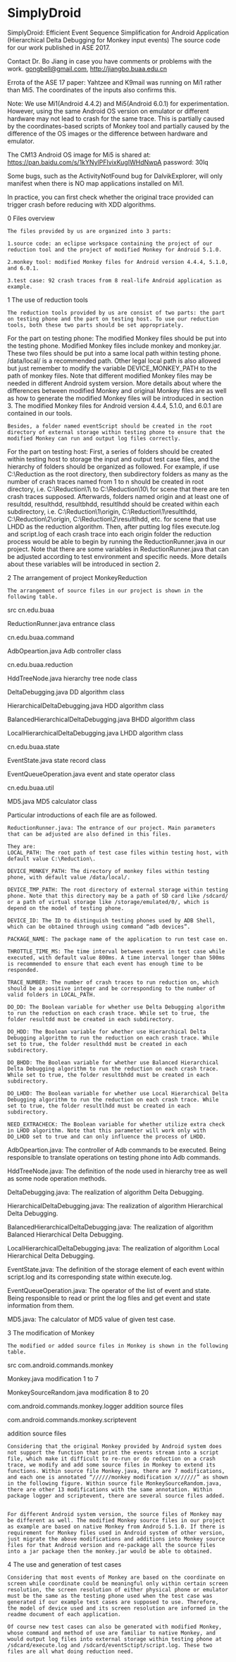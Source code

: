 # SimplyDroid
SimplyDroid: Efficient Event Sequence Simplification for Android Application (Hierarchical Delta Debugging for Monkey input events)
The source code for our work published in ASE 2017.

Contact Dr. Bo Jiang in case you have comments or problems with the work. gongbell@gmail.com, http://jiangbo.buaa.edu.cn

Errota of the ASE 17 paper: Yahtzee and K9mail was running on Mi1 rather than Mi5. The coordinates of the inputs also confirms this.

Note: We use Mi1(Android 4.4.2) and Mi5(Android 6.0.1) for experimentation. However, using the same Android OS version on emulator or different hardware may not lead to crash for the same trace. This is partially caused by the coordinates-based scripts of Monkey tool and partially caused by the difference of the OS images or the difference between hardware and emulator. 

The CM13 Android OS image for Mi5 is shared at: https://pan.baidu.com/s/1kYNylPFIvixKugIWHdNwpA  password: 30lq 

Some bugs, such as the ActivityNotFound bug for DalvikExplorer, will only manifest when there is NO map applications installed on Mi1.

In practice, you can first check whether the original trace provided can trigger crash before reducing with XDD algorithms.

0 Files overview

	The files provided by us are organized into 3 parts:
	
	1.source code: an eclipse workspace containing the project of our reduction tool and the project of modified Monkey for Android 5.1.0.
	
	2.monkey tool: modified Monkey files for Android version 4.4.4, 5.1.0, and 6.0.1.
	
	3.test case: 92 crash traces from 8 real-life Android application as example.
	
1 The use of reduction tools

	The reduction tools provided by us are consist of two parts: the part on testing phone and the part on testing host. To use our reduction tools, both these two parts should be set appropriately.
	
   For the part on testing phone: The modified Monkey files should be put into the testing phone. Modified Monkey files include monkey and monkey.jar. These two files should be put into a same local path within testing phone. /data/local/ is a recommended path. Other legal local path is also allowed but just remember to modify the variable DEVICE_MONKEY_PATH to the path of monkey files. Note that different modified Monkey files may be needed in different Android system version. More details about where the differences between modified Monkey and original Monkey files are as well as how to generate the modified Monkey files will be introduced in section 3. The modified Monkey files for Android version 4.4.4, 5.1.0, and 6.0.1 are contained in our tools.
   
    Besides, a folder named eventScript should be created in the root directory of external storage within testing phone to ensure that the modified Monkey can run and output log files correctly.
    
   For the part on testing host: First, a series of folders should be created within testing host to storage the input and output test case files, and the hierarchy of folders should be organized as followed. For example, if use C:\Reduction as the root directory, then subdirectory folders as many as the number of crash traces named from 1 to n should be created in root directory, i.e. C:\Reduction\1\ to C:\Reduction\10\ for scene that there are ten crash traces supposed. Afterwards, folders named origin and at least one of resultdd, resulthdd, resultbhdd, resultlhdd should be created within each subdirectory, i.e. C:\Reduction\1\origin\, C:\Reduction\1\resultlhdd\, C:\Reduction\2\origin\, C:\Reduction\2\resultlhdd\, etc. for scene that use LHDD as the reduction algorithm. Then, after putting log files execute.log and script.log of each crash trace into each origin folder the reduction process would be able to begin by running the ReductionRunner.java in our project. Note that there are some variables in ReductionRunner.java that can be adjusted according to test environment and specific needs. More details about these variables will be introduced in section 2. 
   
2 The arrangement of project MonkeyReduction

    The arrangement of source files in our project is shown in the following table. 
    
src
cn.edu.buaa



ReductionRunner.java
entrance class

cn.edu.buaa.command



AdbOpeartion.java
Adb controller class

cn.edu.buaa.reduction



HddTreeNode.java
hierarchy tree node class


DeltaDebugging.java
DD algorithm class


HierarchicalDeltaDebugging.java
HDD algorithm class


BalancedHierarchicalDeltaDebugging.java
BHDD algorithm class


LocalHierarchicalDeltaDebugging.java
LHDD algorithm class

cn.edu.buaa.state



EventState.java
state record class


EventQueueOperation.java
event and state operator class

cn.edu.buaa.util

MD5.java
MD5 calculator class

Particular introductions of each file are as followed.

	ReductionRunner.java: The entrance of our project. Main parameters that can be adjusted are also defined in this files. 
	
	They are:
	LOCAL_PATH: The root path of test case files within testing host, with default value C:\Reduction\.
	
	DEVICE_MONKEY_PATH: The directory of monkey files within testing phone, with default value /data/local/.
	
	DEVICE_TMP_PATH: The root directory of external storage within testing phone. Note that this directory may be a path of SD card like /sdcard/ or a path of virtual storage like /storage/emulated/0/, which is depend on the model of testing phone.
	
	DEVICE_ID: The ID to distinguish testing phones used by ADB Shell, which can be obtained through using command “adb devices”.
	
	PACKAGE_NAME: The package name of the application to run test case on.
	
	THROTTLE_TIME_MS: The time interval between events in test case while executed, with default value 800ms. A time interval longer than 500ms is recommended to ensure that each event has enough time to be responded.
	
	TRACE_NUMBER: The number of crash traces to run reduction on, which should be a positive integer and be corresponding to the number of valid folders in LOCAL_PATH.
	
	DO_DD: The Boolean variable for whether use Delta Debugging algorithm to run the reduction on each crash trace. While set to true, the folder resultdd must be created in each subdirectory. 
	
	DO_HDD: The Boolean variable for whether use Hierarchical Delta Debugging algorithm to run the reduction on each crash trace. While set to true, the folder resulthdd must be created in each subdirectory. 
	
	DO_BHDD: The Boolean variable for whether use Balanced Hierarchical Delta Debugging algorithm to run the reduction on each crash trace. While set to true, the folder resultbhdd must be created in each subdirectory. 
	
	DO_LHDD: The Boolean variable for whether use Local Hierarchical Delta Debugging algorithm to run the reduction on each crash trace. While set to true, the folder resultlhdd must be created in each subdirectory. 
	
    NEED_EXTRACHECK: The Boolean variable for whether utilize extra check in LHDD algorithm. Note that this parameter will work only with DO_LHDD set to true and can only influence the process of LHDD.
    
   AdbOpeartion.java: The controller of Adb commands to be executed. Being responsible to translate operations on testing phone into Adb commands.
   
   HddTreeNode.java: The definition of the node used in hierarchy tree as well as some node operation methods.
   
   DeltaDebugging.java: The realization of algorithm Delta Debugging.
   
   HierarchicalDeltaDebugging.java: The realization of algorithm Hierarchical Delta Debugging. 
   
   BalancedHierarchicalDeltaDebugging.java: The realization of algorithm Balanced Hierarchical Delta Debugging.
   
   LocalHierarchicalDeltaDebugging.java: The realization of algorithm Local Hierarchical Delta Debugging.
   
   EventState.java: The definition of the storage element of each event within script.log and its corresponding state within execute.log.
   
   EventQueueOperation.java: The operator of the list of event and state. Being responsible to read or print the log files and get event and state information from them.
   
   MD5.java: The calculator of MD5 value of given test case.
   
3 The modification of Monkey

    The modified or added source files in Monkey is shown in the following table. 
    
src
com.android.commands.monkey



Monkey.java
modification 1 to 7


MonkeySourceRandom.java
modification 8 to 20

com.android.commands.monkey.logger
addition source files

com.android.commands.monkey.scriptevent

addition source files

	Considering that the original Monkey provided by Android system does not support the function that print the events stream into a script file, which make it difficult to re-run or do reduction on a crash trace, we modify and add some source files in Monkey to extend its functions. Within source file Monkey.java, there are 7 modifications, and each one is annotated “//////monkey modification x//////” as shown in the following figure. Within source file MonkeySourceRandom.java, there are other 13 modifications with the same annotation. Within package logger and scriptevent, there are several source files added.
	

	For different Android system version, the source files of Monkey may be different as well. The modified Monkey source files in our project as example are based on native Monkey from Android 5.1.0. If there is requirement for Monkey files used in Android system of other version, just migrate the above modifications and additions into Monkey source files for that Android version and re-package all the source files into a jar package then the monkey.jar would be able to obtained.
	
4 The use and generation of test cases

	Considering that most events of Monkey are based on the coordinate on screen while coordinate could be meaningful only within certain screen resolution, the screen resolution of either physical phone or emulator must be the same as the testing phone used when the test case was generated if our example test cases are supposed to use. Therefore, the model of device used and its screen resolution are informed in the readme document of each application.
	
	Of course new test cases can also be generated with modified Monkey, whose command and method of use are familiar to native Monkey, and would output log files into external storage within testing phone at /sdcard/execute.log and /sdcard/eventSctipt/script.log. These two files are all what doing reduction need.
	

